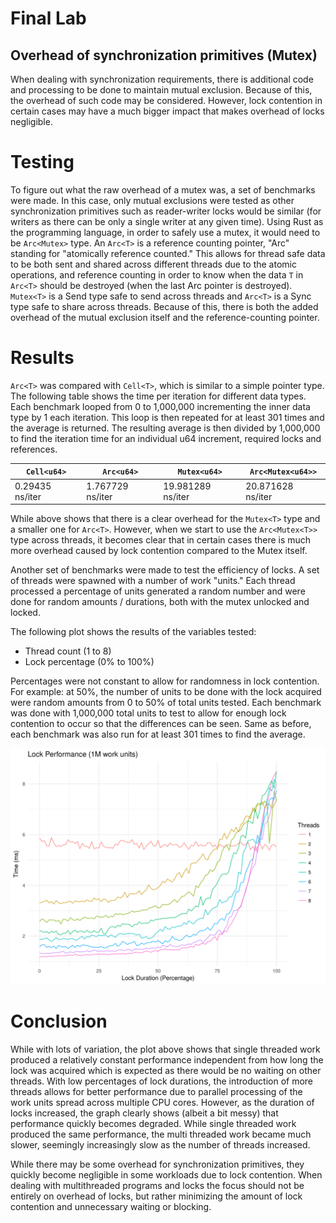 # Final Lab

## Overhead of synchronization primitives (Mutex)

When dealing with synchronization requirements, there is additional code and processing to be done to maintain mutual exclusion. Because of this, the overhead of such code may be considered. However, lock contention in certain cases may have a much bigger impact that makes overhead of locks negligible.

# Testing

To figure out what the raw overhead of a mutex was, a set of benchmarks were made. In this case, only mutual exclusions were tested as other synchronization primitives such as reader-writer locks would be similar (for writers as there can be only a single writer at any given time). Using Rust as the programming language, in order to safely use a mutex, it would need to be `Arc<Mutex>` type. An `Arc<T>` is a reference counting pointer, "Arc" standing for "atomically reference counted." This allows for thread safe data to be both sent and shared across different threads due to the atomic operations, and reference counting in order to know when the data `T` in `Arc<T>` should be destroyed (when the last Arc pointer is destroyed). `Mutex<T>` is a Send type safe to send across threads and `Arc<T>` is a Sync type safe to share across threads. Because of this, there is both the added overhead of the mutual exclusion itself and the reference-counting pointer.

# Results

`Arc<T>` was compared with `Cell<T>`, which is similar to a simple pointer type. The following table shows the time per iteration for different data types. Each benchmark looped from 0 to 1,000,000 incrementing the inner data type by 1 each iteration. This loop is then repeated for at least 301 times and the average is returned. The resulting average is then divided by 1,000,000 to find the iteration time for an individual u64 increment, required locks and references.

| `Cell<u64>`     | `Arc<u64>`       | `Mutex<u64>`      | `Arc<Mutex<u64>>` |
| --------------- | ---------------- | ----------------- | ----------------- |
| 0.29435 ns/iter | 1.767729 ns/iter | 19.981289 ns/iter | 20.871628 ns/iter |

While above shows that there is a clear overhead for the `Mutex<T>` type and a smaller one for `Arc<T>`. However, when we start to use the `Arc<Mutex<T>>` type across threads, it becomes clear that in certain cases there is much more overhead caused by lock contention compared to the Mutex itself.

Another set of benchmarks were made to test the efficiency of locks. A set of threads were spawned with a number of work "units." Each thread processed a percentage of units generated a random number and were done for random amounts / durations, both with the mutex unlocked and locked.

The following plot shows the results of the variables tested:

* Thread count (1 to 8)
* Lock percentage (0% to 100%)

Percentages were not constant to allow for randomness in lock contention. For example: at 50%, the number of units to be done with the lock acquired were random amounts from 0 to 50% of total units tested. Each benchmark was done with 1,000,000 total units to test to allow for enough lock contention to occur so that the differences can be seen. Same as before, each benchmark was also run for at least 301 times to find the average.

![Plot](plot.png)

# Conclusion

While with lots of variation, the plot above shows that single threaded work produced a relatively constant performance independent from how long the lock was acquired which is expected as there would be no waiting on other threads. With low percentages of lock durations, the introduction of more threads allows for better performance due to parallel processing of the work units spread across multiple CPU cores. However, as the duration of locks increased, the graph clearly shows (albeit a bit messy) that performance quickly becomes degraded. While single threaded work produced the same performance, the multi threaded work became much slower, seemingly increasingly slow as the number of threads increased.

While there may be some overhead for synchronization primitives, they quickly become negligible in some workloads due to lock contention. When dealing with multithreaded programs and locks the focus should not be entirely on overhead of locks, but rather minimizing the amount of lock contention and unnecessary waiting or blocking.
